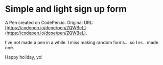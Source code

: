 # Simple and light sign up form

A Pen created on CodePen.io. Original URL: [https://codepen.io/dope/pen/ZQWBeL](https://codepen.io/dope/pen/ZQWBeL).

I've not made a pen in a while. I miss making random forms... so I er... made one.

Happy holiday, yo!
